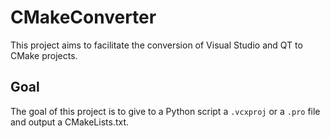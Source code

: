 # CMakeConverter

This project aims to facilitate the conversion of Visual Studio and QT to CMake projects.

## Goal

The goal of this project is to give to a Python script a `.vcxproj` or a `.pro` file and output a CMakeLists.txt.
